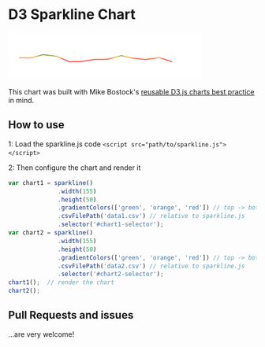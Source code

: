 # D3 Sparkline Chart

![Reusable D3.js Sparkline chart](https://raw.githubusercontent.com/DKirwan/reusable-d3-sparkline/develop/thumbnail.png)

This chart was built with Mike Bostock's [reusable D3.js charts best practice](http://bost.ocks.org/mike/chart/) in mind.

## How to use

1: Load the sparkline.js code
`<script src="path/to/sparkline.js"></script>`

2: Then configure the chart and render it
```javascript
var chart1 = sparkline()
              .width(155)
              .height(50)
              .gradientColors(['green', 'orange', 'red']) // top -> bottom
              .csvFilePath('data1.csv') // relative to sparkline.js
              .selector('#chart1-selector');
var chart2 = sparkline()
              .width(155)
              .height(50)
              .gradientColors(['green', 'orange', 'red']) // top -> bottom
              .csvFilePath('data2.csv') // relative to sparkline.js
              .selector('#chart2-selector');
chart1();  // render the chart
chart2();
```

## Pull Requests and issues

...are very welcome!

